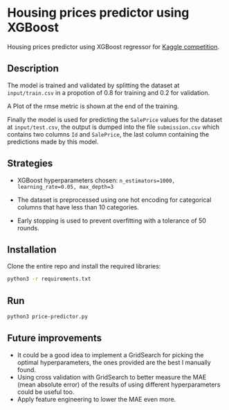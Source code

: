 # Housing prices predictor using XGBoost
Housing prices predictor using XGBoost regressor for [Kaggle competition](https://www.kaggle.com/competitions/home-data-for-ml-course/).

## Description
The model is trained and validated by splitting the dataset at `input/train.csv` in a propotion of 0.8 for training and 0.2 for validation.

A Plot of the rmse metric is shown at the end of the training.

Finally the model is used for predicting the `SalePrice` values for the dataset at `input/test.csv`, the output is dumped into the file `submission.csv` which contains two columns `Id` and `SalePrice`, the last column containing the predictions made by this model.

## Strategies

- XGBoost hyperparameters chosen: `n_estimators=1000, learning_rate=0.05, max_depth=3`

- The dataset is preprocessed using one hot encoding for categorical columns that have less than 10 categories.

- Early stopping is used to prevent overfitting with a tolerance of 50 rounds.

## Installation
Clone the entire repo and install the required libraries:

```bash
python3 -r requirements.txt
```

## Run
```bash
python3 price-predictor.py
```

## Future improvements
- It could be a good idea to implement a GridSearch for picking the optimal hyperparameters, the ones provided are the best I manually found.
- Using cross validation with GridSearch to better measure the MAE (mean absolute error) of the results of using different hyperparameters could be useful too.
- Apply feature engineering to lower the MAE even more.
